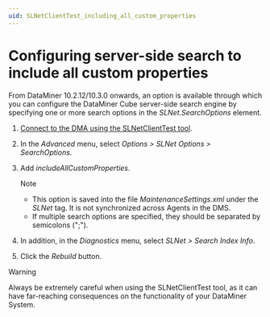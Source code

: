 ```yaml
---
uid: SLNetClientTest_including_all_custom_properties
---
```


# Configuring server-side search to include all custom properties

From DataMiner 10.2.12/10.3.0 onwards, an option is available through which you can configure the DataMiner Cube server-side search engine by specifying one or more search options in the *SLNet.SearchOptions* element.

1. [Connect to the DMA using the SLNetClientTest tool](xref:Connecting_to_a_DMA_with_the_SLNetClientTest_tool).

1. In the *Advanced* menu, select *Options > SLNet Options > SearchOptions*.

1. Add *includeAllCustomProperties*.

   > [!NOTE]
   >
   > - This option is saved into the file *MaintenanceSettings.xml* under the *SLNet* tag. It is not synchronized across Agents in the DMS.
   > - If multiple search options are specified, they should be separated by semicolons (";").

1. In addition, in the *Diagnostics* menu, select *SLNet > Search Index Info*.

1. Click the *Rebuild* button.

> [!WARNING]
> Always be extremely careful when using the SLNetClientTest tool, as it can have far-reaching consequences on the functionality of your DataMiner System.

